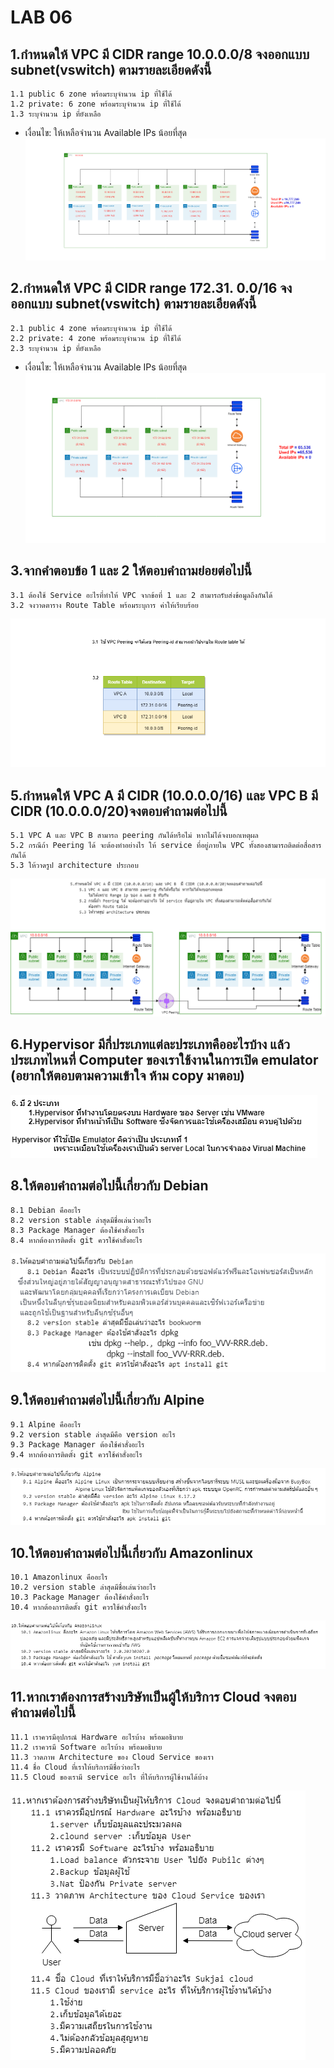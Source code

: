 # **LAB 06**
## 1.กำหนดให้ VPC มี CIDR range 10.0.0.0/8 จงออกแบบ subnet(vswitch) ตามรายละเอียดดังนี้
    
    1.1 public 6 zone พร้อมระบุจำนวน ip ที่ใช้ได้
    1.2 private: 6 zone พร้อมระบุจำนวน ip ที่ใช้ได้
    1.3 ระบุจำนวน ip ที่ยังเหลือ
    
* เงื่อนไข: ให้เหลือจำนวน Available IPs น้อยที่สุด
![Alt text](./lab_06_1.drawio.png)

## 2.กำหนดให้ VPC มี CIDR range 172.31. 0.0/16 จงออกแบบ subnet(vswitch) ตามรายละเอียดดังนี้
    
    2.1 public 4 zone พร้อมระบุจำนวน ip ที่ใช้ได้
    2.2 private: 4 zone พร้อมระบุจำนวน ip ที่ใช้ได้
    2.3 ระบุจำนวน ip ที่ยังเหลือ

* เงื่อนไข: ให้เหลือจำนวน Available IPs น้อยที่สุด
![Alt text](./lab_06_2.drawio.png)

## 3.จากคำตอบข้อ 1 และ 2 ให้ตอบคำถามย่อยต่อไปนี้

    3.1 ต้องใช้ Service อะไรที่ทำให้ VPC จากข้อที่ 1 และ 2 สามารถรับส่งข้อมูลถึงกันได้
    3.2 จงวาดตาราง Route Table พร้อมระบุการ ค่าให้เรียบร้อย
![Alt text](./lab_06_3.drawio.png)

## 5.กำหนดให้ VPC A มี CIDR (10.0.0.0/16) และ VPC B  มี CIDR (10.0.0.0/20)จงตอบคำถามต่อไปนี้
    5.1 VPC A และ VPC B สามารถ peering กันได้หรือไม่ หากไม่ได้จงบอกเหตุผล
    5.2 กรณีถ้า Peering ได้ จะต้องทำอย่างไร ให้ service ที่อยู่ภายใน VPC ทั้งสองสามารถติดต่อสื่อสารกันได้
    5.3 ให้วาดรูป architecture ประกอบ
![Alt text](./lab_06_5.drawio.png)

## 6.Hypervisor มีกี่ประเภทแต่ละประเภทคืออะไรบ้าง แล้วประเภทไหนที่ Computer ของเราใช้งานในการเปิด emulator (อยากให้ตอบตามความเข้าใจ ห้าม copy มาตอบ)
![Alt text](./lab_06_6.drawio.png)


## 8.ให้ตอบคำถามต่อไปนี้เกี่ยวกับ Debian 
    8.1 Debian คืออะไร 
    8.2 version stable ล่าสุดมีชื่อเล่นว่าอะไร
    8.3 Package Manager ต้องใช้คำสั่งอะไร
    8.4 หากต้องการติดตั้ง git ควรใช้คำสั่งอะไร
![Alt text](./lab_06_8.drawio.png)

## 9.ให้ตอบคำถามต่อไปนี้เกี่ยวกับ Alpine 
    9.1 Alpine คืออะไร 
    9.2 version stable ล่าสุดมีคือ version อะไร
    9.3 Package Manager ต้องใช้คำสั่งอะไร
    9.4 หากต้องการติดตั้ง git ควรใช้คำสั่งอะไร
![Alt text](./lab_06_9.drawio.png)

## 10.ให้ตอบคำถามต่อไปนี้เกี่ยวกับ Amazonlinux 
    10.1 Amazonlinux คืออะไร 
    10.2 version stable ล่าสุดมีชื่อเล่นว่าอะไร
    10.3 Package Manager ต้องใช้คำสั่งอะไร
    10.4 หากต้องการติดตั้ง git ควรใช้คำสั่งอะไร
![Alt text](./lab_06_10.drawio.png)

## 11.หากเราต้องการสร้างบริษัทเป็นผู้ให้บริการ Cloud จงตอบคำถามต่อไปนี้
    11.1 เราควรมีอุปกรณ์ Hardware อะไรบ้าง พร้อมอธิบาย
    11.2 เราควรมี Software อะไรบ้าง พร้อมอธิบาย
    11.3 วาดภาพ Architecture ของ Cloud Service ของเรา
    11.4 ชื่อ Cloud ที่เราให้บริการมีชื่อว่าอะไร
    11.5 Cloud ของเรามี service อะไร ที่ให้บริการผู้ใช้งานได้บ้าง
![Alt text](./lab_06_11.drawio.png)